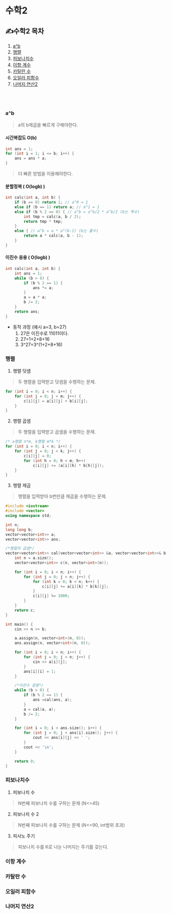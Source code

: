 수학2
===========

## ✍수학2 목차
1. [a^b](#a^b)
2. [행렬](#행렬)
3. [피보나치수](#피보나치수)
4. [이항 계수](#이항-계수)
5. [카탈란 수](#카탈란-수)
6. [오일러 피함수](#오일러-피함수)
7. [나머지 연산2](#나머지-연산2)
<br>
<br>

### a^b
> a의 b제곱을 빠르게 구해야한다.

#### 시간복잡도 O(b)
```c++
int ans = 1;
for (int i = 1; i <= b; i++) {
	ans = ans * a;
}
```
> 더 빠른 방법을 이용해야한다.

#### 분할정복 ( O(logb) )
```c++
int calc(int a, int b) {
	if (b == 0) return 1; // a^0 = 1
	else if (b == 1) return a; // a^1 = 1
	else if (b % 2 == 0) { // a^b = a^b/2 * a^b/2 (b는 짝수)
		int tmp = calc(a, b / 2);
		return tmp * tmp;
	} 
	else { // a^b = a * a^(b-1) (b는 홀수) 
		return a * calc(a, b - 1);
	} 
}
```

#### 이진수 응용 ( O(logb) )
```c++
int calc(int a, int b) {
	int ans = 1;
	while (b > 0) {
		if (b % 2 == 1) {
			ans *= a;
		}
		a = a * a;
		b /= 2;
	}
	return ans;
}
```
- 동작 과정 (예시 a=3, b=27)
  1. 27은 이진수로 11011이다.
  2. 27=1+2+8+16
  3. 3^27=3^(1+2+8+16)
  

### 행렬
1. 행렬 덧셈
> 두 행렬을 입력받고 덧셈을 수행하는 문제.
```c++
for (int i = 0; i < n; i++) {
	for (int j = 0; j < m; j++) {
		c[i][j] = a[i][j] + b[i][j];
	}		
}
```

2. 행렬 곱셈
> 두 행렬을 입력받고 곱셈을 수행하는 문제.
```c++
/* a행렬 n*m, b행렬 m*k */
for (int i = 0; i < n; i++) {
	for (int j = 0; j < k; j++) {
		c[i][j] = 0;
		for (int h = 0; h < m; h++)
			c[i][j] += (a[i][h] * b[h][j]);
	}
}
```

3. 행렬 제곱
> 행렬을 입력받아 b번만큼 제곱을 수행하는 문제.
```c++
#include <iostream>
#include <vector>
using namespace std;

int n;
long long b;
vector<vector<int>> a;
vector<vector<int>> ans;

/*행렬의 곱셈*/
vector<vector<int>> cal(vector<vector<int>> &a, vector<vector<int>>& b) {
	int n = a.size();
	vector<vector<int>> c(n, vector<int>(n));

	for (int i = 0; i < n; i++) {
		for (int j = 0; j < n; j++) {
			for (int k = 0; k < n; k++) {
				c[i][j] += a[i][k] * b[k][j];
			}
			c[i][j] %= 1000;
		}
	}
	return c;
}

int main() {
	cin >> n >> b;

	a.assign(n, vector<int>(n, 0));
	ans.assign(n, vector<int>(n, 0));

	for (int i = 0; i < n; i++) {
		for (int j = 0; j < n; j++) {
			cin >> a[i][j];
		}
		ans[i][i] = 1;
	}

	/*이진수 응용*/
	while (b > 0) {
		if (b % 2 == 1) {
			ans =cal(ans, a);
		}
		a = cal(a, a);
		b /= 2;
	}

	for (int i = 0; i < ans.size(); i++) {
		for (int j = 0; j < ans[i].size(); j++) {
			cout << ans[i][j] << ' ';
		}
		cout << '\n';
	}

	return 0;
}
```

### 피보나치수
1. 피보나치 수
> N번째 피보나치 수를 구하는 문제 (N<=45)

2. 피보나치 수 2
> N번째 피보나치 수를 구하는 문제 (N<=90, int범위 초과)

3. 피사노 주기
> 피보나치 수를 K로 나눈 나머지는 주기를 갖는다.

### 이항 계수

### 카탈란 수

### 오일러 피함수

### 나머지 연산2
